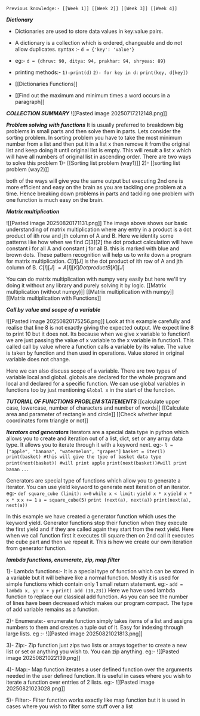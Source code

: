 	Previous knowledge:- [[Week 1]] [[Week 2]] [[Week 3]] [[Week 4]]
***Dictionary*** 
- Dictionaries are used to store data values in key:value pairs.
- A dictionary is a collection which is ordered, changeable and do not allow duplicates.
	syntax :- `d = {'key': 'value'}`
- eg:- `d = {dhruv: 90, ditya: 94, prakhar: 94, shryeas: 89}`
- printing methods:- `1)-print(d)` 
				`2)- for key in d:`
					`print(key, d[key])`

- [[Dictionaries Functions]]
- [[Find out the maximum and minimum times a word occurs in a paragraph]]

***COLLECTION SUMMARY***
![[Pasted image 20250717212148.png]]


***Problem solving with functions***
It is usually preferred to breakdown big problems in small parts and then solve them in parts. Lets consider the sorting problem. In sorting problem you have to take the most minimum number from a list and then put it in a list x then remove it from the original list and keep doing it until original list is empty. This will result a list x which will have all numbers of original list in ascending order.
There are two ways to solve this problem
1)-  [[Sorting list problem (way1)]]
2)- [[sorting list problem (way2)]]

both of the ways will give you the same output but executing 2nd one is more efficient and easy on the brain as you are tackling one problem at a time.
Hence breaking down problems in parts and tackling one problem with one function is much easy on the brain.

***Matrix multiplication***

![[Pasted image 20250820171131.png]]
The image above shows our basic understanding of matrix multiplication where any entry in a product is a dot product of ith row and jth column of A and B. Here we identity some patterns like how when we find $C[3][2]$ the dot product calculation will have constant i for all A and constant j for all B. this is marked with blue and brown dots. These pattern recognition will help us to write down a program for matrix multiplication. 
$C[I][J]$ is the dot product of ith row of A and jth column of B.
$C[I][J]$ $= A[I][K]  Dot product  B[K][J]$

You can do matrix multiplication with numpy very easily but here we'll try doing it without any library and purely solving it by logic.
[[Matrix multiplication (without numpy)]]
[[Matrix multiplication with numpy]]
[[Matrix multiplication with Functions]]

***Call by value and scope of a variable***

![[Pasted image 20250820175256.png]]
Look at this example carefully and realise that line 8 is not exactly giving the expected output. We expect line 8 to print 10 but it does not. Its because when we give x variable to function1 we are just passing the value of x variable to the x variable in function1. This called call by value where a function calls a variable by its value. The value is taken by function and then used in operations. Value stored in original variable does not change. 

Here we can also discuss scope of a variable. There are two types of variable local and global. globals are declared for the whole program and local and declared for a specific function. We can use global variables in functions too by just mentioning `Global x` in the start of the function. 

***TUTORIAL OF FUNCTIONS PROBLEM STATEMENTS***
[[calculate upper case, lowercase, number of characters and number of words]]
[[Calculate area and parameter of rectangle and circle]]
[[Check whether input coordinates form triangle or not]]

***Iterators and generators***
Iterators are a special data type in python which allows you to create and iteration out of a list, dict, set or any array data type. It allows you to iterate through it with a keyword next. 
eg:- 
`l = ["apple", "banana", "watermelon", "grapes"]`
`basket = iter(l)`
`print(basket) #this will give the type of basket data type`
`print(next(basket)) #will print apple`
`print(next(basket))#will print banan`
`...`

Generators are special type of functions which allow you to generate a iterator. You can use yield keyword to generate next iteration of an iterator. 
eg:- 
`def square_cube (limit):`
	`x=0`
    `while x < limit:`
        `yield x * x`
        `yield x * x * x`
        `x += 1`
`a = square_cube(5)`
`print (next(a), next(a))`
`print(next(a), next(a))`

In this example we have created a generator function which uses the keyword yield. Generator functions stop their function when they execute the first yield and if they are called again they start from the next yield. Here when we call function first it executes till square then on 2nd call it executes the cube part and then we repeat it. This is how we create our own iteration from generator function.

***lambda functions, enumerate, zip, map filter***

1)- Lambda functions:- It is a special type of function which can be stored in a variable but it will behave like a normal function. Mostly it is used for simple functions which contain only 1 small return statement. 
eg:- 
`add = lambda x, y: x + y`
`print( add (10,23))`
Here we have used lambda function to replace our classical add function. As you can see the number of lines have been decreased which makes our program compact. The type of add variable remains as a function. 

2)- Enumerate:- enumerate function simply takes items of a list and assigns numbers to them and creates a tuple out of it. Easy for indexing through large lists.
eg :- 
![[Pasted image 20250821021813.png]]

3)- Zip:- Zip function just zips two lists or arrays together to create a new list or set or anything you wish to. You can zip anything.
eg:- ![[Pasted image 20250821022139.png]]

4)- Map:- Map function iterates a user defined function over the arguments needed in the user defined function. It is useful in cases where you wish to iterate a function over entries of 2 lists. 
eg:- 
![[Pasted image 20250821023028.png]]

5)- Filter:- Filter function works exactly like map function but it is used in cases where you wish to filter some stuff over a list 